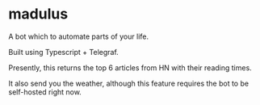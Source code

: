 # madulus

A bot which to automate parts of your life.

Built using Typescript + Telegraf.

Presently, this returns the top 6 articles from HN with their reading times. 

It also send you the weather, although this feature requires the bot to be self-hosted right now.
